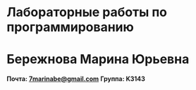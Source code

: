 # Лабораторные работы по программированию
# Бережнова Марина Юрьевна
**Почта: 7marinabe@gmail.com**
**Группа: K3143**
